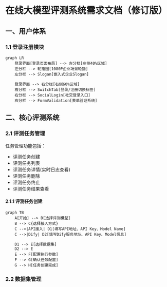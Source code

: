 # 在线大模型评测系统需求文档（修订版）
## 一、用户体系
### 1.1 登录注册模块
```mermaid
graph LR
    登录界面[登录页面布局] --> 左分栏[左侧40%区域]
    左分栏 --> 轮播图[1080P企业场景轮播]
    左分栏 --> Slogan[嵌入式企业Slogan]
    
    登录界面 --> 右分栏[右侧60%区域]
    右分栏 --> SwitchTab[登录/注册切换标签]
    右分栏 --> SocialLogin[社交登录入口]
    右分栏 --> FormValidation[表单验证系统]
```

## 二、核心评测系统
### 2.1 评测任务管理
任务管理功能包括：
- 评测任务创建
- 评测任务列表
- 评测任务详情(实时日志查看)
- 评测任务删除
- 评测任务终止
- 评测任务结果查看

#### 2.1.1 评测任务创建
```mermaid
graph TB
    A[开始] --> B[选择评测模型]
    B --> C{选择接入方式}
    C -->|API接入| D1[填写API地址、API Key、Model Name]
    C -->|Dify| D2[填写Dify服务地址、API Key、Model信息]
    
    D1 --> E[选择数据集]
    D2 --> E
    E --> F[配置执行参数]
    F --> G[确认任务配置]
    G --> H[任务创建完成]

```

### 2.2 数据集管理
